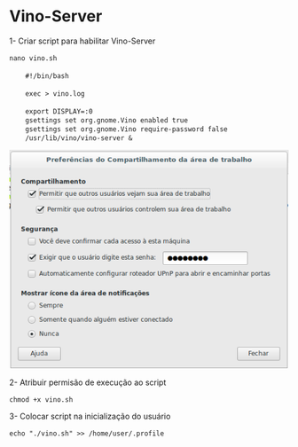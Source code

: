 Vino-Server 
==================================================================================

1- Criar script para habilitar Vino-Server

	nano vino.sh

		#!/bin/bash

		exec > vino.log

		export DISPLAY=:0
		gsettings set org.gnome.Vino enabled true
		gsettings set org.gnome.Vino require-password false
		/usr/lib/vino/vino-server &

![vino-preferences](img/1.vino-preferences.png)


2- Atribuir permisão de execução ao script

	chmod +x vino.sh

3- Colocar script na inicialização do usuário

	echo "./vino.sh" >> /home/user/.profile

		
